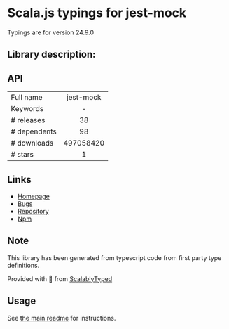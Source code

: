 
# Scala.js typings for jest-mock

Typings are for version 24.9.0

## Library description:
## API

|                    |                 |
| ------------------ | :-------------: |
| Full name          | jest-mock |
| Keywords           | - |
| # releases         | 38 |
| # dependents       | 98 |
| # downloads        | 497058420 |
| # stars            | 1 |

## Links
- [Homepage](https://github.com/facebook/jest#readme)
- [Bugs](https://github.com/facebook/jest/issues)
- [Repository](https://github.com/facebook/jest)
- [Npm](https://www.npmjs.com/package/jest-mock)
    


## Note
This library has been generated from typescript code from first party type definitions.

Provided with :purple_heart: from [ScalablyTyped](https://github.com/oyvindberg/ScalablyTyped)

## Usage
See [the main readme](../../readme.md) for instructions.


